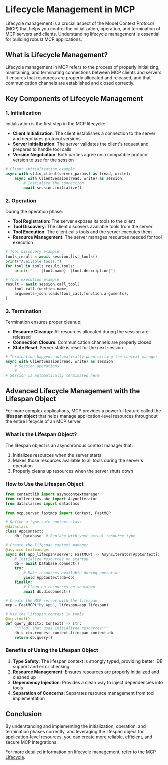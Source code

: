 # Lifecycle Management in MCP

Lifecycle management is a crucial aspect of the Model Context Protocol (MCP) that helps you control the initialization, operation, and termination of MCP servers and clients. Understanding lifecycle management is essential for building robust MCP applications.

## What is Lifecycle Management?

Lifecycle management in MCP refers to the process of properly initializing, maintaining, and terminating connections between MCP clients and servers. It ensures that resources are properly allocated and released, and that communication channels are established and closed correctly.

## Key Components of Lifecycle Management

### 1. Initialization

Initialization is the first step in the MCP lifecycle:

- **Client Initialization**: The client establishes a connection to the server and negotiates protocol versions
- **Server Initialization**: The server validates the client's request and prepares to handle tool calls
- **Version Negotiation**: Both parties agree on a compatible protocol version to use for the session

```python
# Client initialization example
async with stdio_client(server_params) as (read, write):
    async with ClientSession(read, write) as session:
        # Initialize the connection
        await session.initialize()
```

### 2. Operation

During the operation phase:

- **Tool Registration**: The server exposes its tools to the client
- **Tool Discovery**: The client discovers available tools from the server
- **Tool Execution**: The client calls tools and the server executes them
- **Resource Management**: The server manages resources needed for tool execution

```python
# Tool discovery example
tools_result = await session.list_tools()
print("Available tools:")
for tool in tools_result.tools:
    print(f"  - {tool.name}: {tool.description}")

# Tool execution example
result = await session.call_tool(
    tool_call.function.name,
    arguments=json.loads(tool_call.function.arguments),
)
```

### 3. Termination

Termination ensures proper cleanup:

- **Resource Cleanup**: All resources allocated during the session are released
- **Connection Closure**: Communication channels are properly closed
- **State Reset**: Server state is reset for the next session

```python
# Termination happens automatically when exiting the context manager
async with ClientSession(read, write) as session:
    # Session operations
    # ...
# Session is automatically terminated here
```

## Advanced Lifecycle Management with the Lifespan Object

For more complex applications, MCP provides a powerful feature called the **lifespan object** that helps manage application-level resources throughout the entire lifecycle of an MCP server.

### What is the Lifespan Object?

The lifespan object is an asynchronous context manager that:

1. Initializes resources when the server starts
2. Makes those resources available to all tools during the server's operation
3. Properly cleans up resources when the server shuts down

### How to Use the Lifespan Object

```python
from contextlib import asynccontextmanager
from collections.abc import AsyncIterator
from dataclasses import dataclass

from mcp.server.fastmcp import Context, FastMCP

# Define a type-safe context class
@dataclass
class AppContext:
    db: Database  # Replace with your actual resource type

# Create the lifespan context manager
@asynccontextmanager
async def app_lifespan(server: FastMCP) -> AsyncIterator[AppContext]:
    # Initialize resources on startup
    db = await Database.connect()
    try:
        # Make resources available during operation
        yield AppContext(db=db)
    finally:
        # Clean up resources on shutdown
        await db.disconnect()

# Create the MCP server with the lifespan
mcp = FastMCP("My App", lifespan=app_lifespan)

# Use the lifespan context in tools
@mcp.tool()
def query_db(ctx: Context) -> str:
    """Tool that uses initialized resources"""
    db = ctx.request_context.lifespan_context.db
    return db.query()
```

### Benefits of Using the Lifespan Object

1. **Type Safety**: The lifespan context is strongly typed, providing better IDE support and error checking
2. **Resource Management**: Ensures resources are properly initialized and cleaned up
3. **Dependency Injection**: Provides a clean way to inject dependencies into tools
4. **Separation of Concerns**: Separates resource management from tool implementation

## Conclusion

By understanding and implementing the initialization, operation, and termination phases correctly, and leveraging the lifespan object for application-level resources, you can create more reliable, efficient, and secure MCP integrations.

For more detailed information on lifecycle management, refer to the [MCP Lifecycle](https://modelcontextprotocol.io/specification/2025-03-26/basic/lifecycle#lifecycle).

